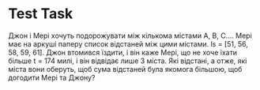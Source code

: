 # Test Task
Джон і Мері хочуть подорожувати між кількома містами А, В, С.... Мері має на аркуші паперу список відстаней між цими містами.
ls = [51, 56, 58, 59, 61]. Джон втомився їздити, і він каже Мері, що не хоче їхати більше t = 174 милі, і він відвідає лише 3 міста.
Які відстані, а отже, які міста вони оберуть, щоб сума відстаней була якомога більшою, щоб догодити Мері та Джону?
